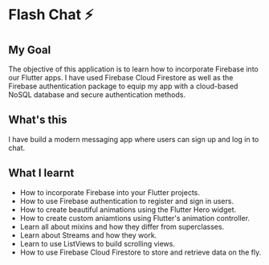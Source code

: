 # Flash Chat ⚡️

## My Goal

The objective of this application is to learn how to incorporate Firebase into our Flutter apps. I have used Firebase Cloud Firestore as well as the Firebase authentication package to equip my app with a cloud-based NoSQL database and secure authentication methods. 


## What's this

I have build a modern messaging app where users can sign up and log in to chat.

## What I learnt

- How to incorporate Firebase into your Flutter projects.
- How to use Firebase authentication to register and sign in users.
- How to create beautiful animations using the Flutter Hero widget.
- How to create custom aniamtions using Flutter's animation controller. 
- Learn all about mixins and how they differ from superclasses.
- Learn about Streams and how they work.
- Learn to use ListViews to build scrolling views.
- How to use Firebase Cloud Firestore to store and retrieve data on the fly.
